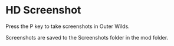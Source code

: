 # HD Screenshot

Press the P key to take screenshots in Outer Wilds.

Screenshots are saved to the Screenshots folder in the mod folder. 